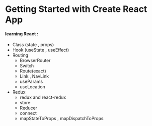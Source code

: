 # Getting Started with Create React App

#### learning React :  
* Class  (state , props)
* Hook (useState , useEffect)
* Routing
    * BrowserRouter
    * Switch
    * Route(exact)
    * Link , NavLink
    * useParams
    * useLocation
* Redux
    * redux and react-redux
    * store 
    * Reducer
    * connect 
    * mapStateToProps , mapDispatchToProps
